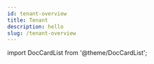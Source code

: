 ```yaml
---
id: tenant-overview
title: Tenant
description: hello
slug: /tenant-overview
---
```


import DocCardList from '@theme/DocCardList';

<DocCardList />
